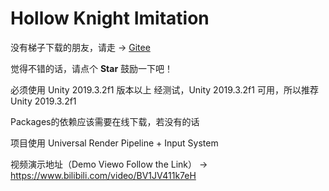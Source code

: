 # Hollow Knight Imitation

没有梯子下载的朋友，请走 -> [Gitee](https://gitee.com/dreamCirno/Hollow-Knight-Imitation)

觉得不错的话，请点个 **Star** 鼓励一下吧！
 
必须使用 Unity 2019.3.2f1 版本以上
经测试，Unity 2019.3.2f1 可用，所以推荐 Unity 2019.3.2f1

Packages的依赖应该需要在线下载，若没有的话

项目使用 Universal Render Pipeline + Input System

视频演示地址（Demo Viewo Follow the Link） -> https://www.bilibili.com/video/BV1JV411k7eH
